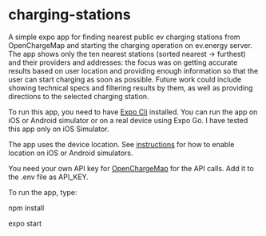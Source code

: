 # charging-stations
A simple expo app for finding nearest public ev charging stations from OpenChargeMap and starting the charging operation on ev.energy server. The app shows only the ten nearest stations (sorted nearest -> furthest) and their providers and addresses: the focus was on getting accurate results based on user location and providing enough information so that the user can start charging as soon as possible. Future work could include showing technical specs and filtering results by them, as well as providing directions to the selected charging station.

To run this app, you need to have [Expo Cli](https://docs.expo.dev/get-started/installation/) installed.
You can run the app on iOS or Android simulator or on a real device using Expo Go. I have tested this app only on iOS Simulator.

The app uses the device location. See [instructions](https://docs.expo.dev/versions/latest/sdk/location/#enabling-emulator-location) for how to enable location on iOS or Android simulators.

You need your own API key for [OpenChargeMap](https://openchargemap.org/) for the API calls. Add it to the .env file as API_KEY. 

To run the app, type:

npm install

expo start


